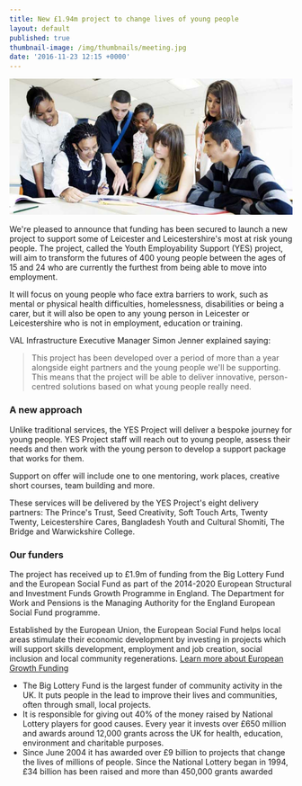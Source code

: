 ```yaml
---
title: New £1.94m project to change lives of young people
layout: default
published: true
thumbnail-image: /img/thumbnails/meeting.jpg
date: '2016-11-23 12:15 +0000'
---
```


![Alt text](/img/meeting.jpg)

We're pleased to announce that funding has been secured to launch a new project to support some of Leicester and Leicestershire's most at risk young people. The project, called the Youth Employability Support (YES) project, will aim to transform the futures of 400 young people between the ages of 15 and 24 who are currently the furthest from being able to move into employment.

It will focus on young people who face extra barriers to work, such as mental or physical health difficulties, homelessness, disabilities or being a carer, but it will also be open to any young person in Leicester or Leicestershire who is not in employment, education or training.

VAL Infrastructure Executive Manager Simon Jenner explained saying:

> This project has been developed over a period of more than a year alongside eight partners and the young people we'll be supporting. This means that the project will be able to deliver innovative, person-centred solutions based on what young people really need.

### A new approach

Unlike traditional services, the YES Project will deliver a bespoke journey for young people. YES Project staff will reach out to young people, assess their needs and then work with the young person to develop a support package that works for them.

Support on offer will include one to one mentoring, work places, creative short courses, team building and more.

These services will be delivered by the YES Project's eight delivery partners: The Prince's Trust, Seed Creativity, Soft Touch Arts, Twenty Twenty, Leicestershire Cares, Bangladesh Youth and Cultural Shomiti, The Bridge and Warwickshire College.

### Our funders

The project has received up to £1.9m of funding from the Big Lottery Fund and the European Social Fund as part of the 2014-2020 European Structural and Investment Funds Growth Programme in England. The Department for Work and Pensions is the Managing Authority for the England European Social Fund programme.

Established by the European Union, the European Social Fund helps local areas stimulate their economic development by investing in projects which will support skills development, employment and job creation, social inclusion and local community regenerations. [Learn more about European Growth Funding](https://www.gov.uk/european-growth-funding)

* The Big Lottery Fund is the largest funder of community activity in the UK. It puts people in the lead to improve their lives and communities, often through small, local projects.
* It is responsible for giving out 40% of the money raised by National Lottery players for good causes. Every year it invests over £650 million and awards around 12,000 grants across the UK for health, education, environment and charitable purposes.
* Since June 2004 it has awarded over £9 billion to projects that change the lives of millions of people. Since the National Lottery began in 1994, £34 billion has been raised and more than 450,000 grants awarded

